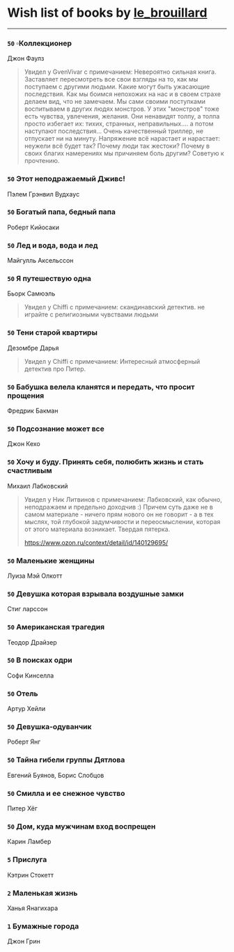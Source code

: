 # Wish list of books by [le_brouillard](http://vk.com/id13330781)
---

### `50` ▫Коллекционер
Джон Фаулз
> Увидел у GvenVivar  с примечанием: Невероятно сильная книга. Заставляет пересмотреть все свои взгляды на то, как  мы поступаем с другими людьми. Какие могут быть ужасающие последствия. Как мы боимся непохожих на нас и в своем страхе делаем вид, что не замечаем. Мы сами своими поступками воспитываем в других людях монстров. У этих "монстров" тоже есть чувства, увлечения, желания. Они ненавидят толпу, а толпа просто избегает их: тихих, странных, неправильных.... а потом наступают последствия... Очень качественный триллер, не отпускает ни на минуту. Напряжение всё нарастает и нарастает: неужели всё будет так? Почему люди так жестоки? Почему в своих благих намерениях мы причиняем боль другим? Советую к прочтению.

### `50` Этот неподражаемый Дживс!
Пэлем Грэнвил Вудхауc

### `50` Богатый папа, бедный папа
Роберт Кийосаки

### `50` Лед и вода, вода и лед
Майгулль Аксельссон

### `50` Я путешествую одна
Бьорк Самюэль
> Увидел у Chiffi с примечанием: скандинавский детектив.
> не играйте с религиозными чувствами людьми

### `50` Тени старой квартиры
Дезомбре Дарья
> Увидел у Chiffi с примечанием: Интересный атмосферный детектив про Питер.

### `50` Бабушка велела кланятся и передать, что просит прощения
Фредрик Бакман

### `50` Подсознание может все
Джон Кехо

### `50` Хочу и буду. Принять себя, полюбить жизнь и стать счастливым
Михаил Лабковский
> Увидел у Ник Литвинов с примечанием: Лабковский, как обычно, неподражаем и предельно доходчив :) Причем суть даже не в самом материале - ничего прям нового он не говорит - а в тех мыслях, той глубокой задумчивости и переосмыслении, которая от этого материала возникает. Твердая пятерка.
> 
> https://www.ozon.ru/context/detail/id/140129695/

### `50` Маленькие женщины
Луиза Мэй Олкотт

### `50` Девушка которая взрывала воздушные замки
Стиг ларссон

### `50` Американская трагедия
Теодор Драйзер

### `50` В поисках одри
Софи Кинселла

### `50` Отель
Артур Хейли

### `50` Девушка-одуванчик
Роберт Янг

### `50` Тайна гибели группы Дятлова
Евгений Буянов, Борис Слобцов

### `50` Смилла и ее снежное чувство
Питер Хёг

### `50` Дом, куда мужчинам вход воспрещен
Карин Ламбер

### `5` Прислуга
Кэтрин Стокетт

### `2` Маленькая жизнь
Ханья Янагихара

### `1` Бумажные города
Джон Грин

